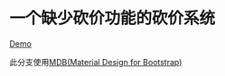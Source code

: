 # 一个缺少砍价功能的砍价系统

[Demo](http://pdd.shiertx.com)

此分支使用[MDB(Material Design for Bootstrap)](https://mdbootstrap.com/)
